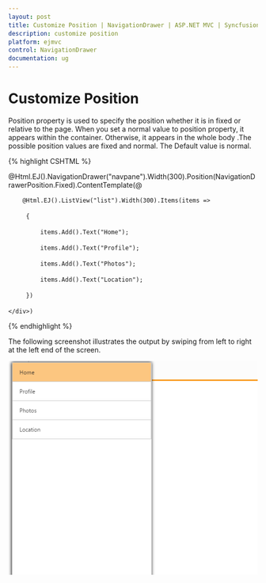 ```yaml
---
layout: post
title: Customize Position | NavigationDrawer | ASP.NET MVC | Syncfusion
description: customize position
platform: ejmvc
control: NavigationDrawer
documentation: ug
---
```


# Customize Position

Position property is used to specify the position whether it is in fixed or relative to the page. When you set a normal value to position property, it appears within the container. Otherwise, it appears in the whole body .The possible position values are fixed and normal. The Default value is normal.



{% highlight CSHTML %}

@Html.EJ().NavigationDrawer("navpane").Width(300).Position(NavigationDrawerPosition.Fixed).ContentTemplate(@<div>

        @Html.EJ().ListView("list").Width(300).Items(items =>

         {

             items.Add().Text("Home");

             items.Add().Text("Profile");

             items.Add().Text("Photos");

             items.Add().Text("Location");

         })

    </div>) 



{% endhighlight %}



The following screenshot illustrates the output by swiping from left to right at the left end of the screen.

![](Customize-Position_images/Customize-Position_img1.png)



